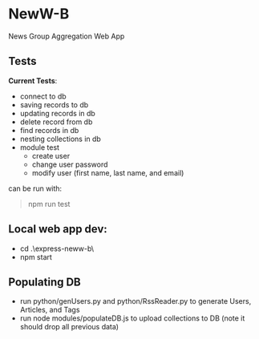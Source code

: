 # NewW-B
News Group Aggregation Web App

## Tests
__Current Tests__:

* connect to db
* saving records to db
* updating records in db
* delete record from db
* find records in db
* nesting collections in db
* module test
    * create user
    * change user password
    * modify user (first name, last name, and email)

can be run with:
> npm run test

## Local web app dev:
* cd .\express-neww-b\
* npm start

## Populating DB
* run python/genUsers.py and python/RssReader.py to generate Users, Articles, and Tags
* run node modules/populateDB.js to upload collections to DB (note it should drop all previous data)


